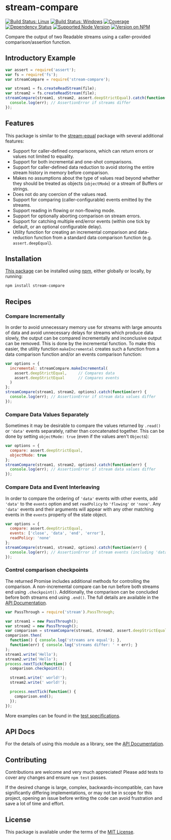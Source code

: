 stream-compare
==============

[![Build Status: Linux](https://img.shields.io/travis/kevinoid/stream-compare/master.svg?style=flat&label=build+on+linux)](https://travis-ci.org/kevinoid/stream-compare)
[![Build Status: Windows](https://img.shields.io/appveyor/ci/kevinoid/stream-compare/master.svg?style=flat&label=build+on+windows)](https://ci.appveyor.com/project/kevinoid/stream-compare)
[![Coverage](https://img.shields.io/codecov/c/github/kevinoid/stream-compare.svg?style=flat)](https://codecov.io/github/kevinoid/stream-compare?branch=master)
[![Dependency Status](https://img.shields.io/david/kevinoid/stream-compare.svg?style=flat)](https://david-dm.org/kevinoid/stream-compare)
[![Supported Node Version](https://img.shields.io/node/v/stream-compare.svg?style=flat)](https://www.npmjs.com/package/stream-compare)
[![Version on NPM](https://img.shields.io/npm/v/stream-compare.svg?style=flat)](https://www.npmjs.com/package/stream-compare)

Compare the output of two Readable streams using a caller-provided
comparison/assertion function.

## Introductory Example

```js
var assert = require('assert');
var fs = require('fs');
var streamCompare = require('stream-compare');

var stream1 = fs.createReadStream(file);
var stream2 = fs.createReadStream(file);
streamCompare(stream1, stream2, assert.deepStrictEqual).catch(function(err) {
  console.log(err); // AssertionError if streams differ
});
```


## Features

This package is similar to the
[stream-equal](https://github.com/fent/node-stream-equal) package with several
additional features:

- Support for caller-defined comparisons, which can return errors or values
  not limited to equality.
- Support for both incremental and one-shot comparisons.
- Support for caller-defined data reduction to avoid storing the entire stream
  history in memory before comparison.
- Makes no assumptions about the type of values read beyond whether they
  should be treated as objects (`objectMode`) or a stream of Buffers or
  strings.
- Does not do any coercion of the values read.
- Support for comparing (caller-configurable) events emitted by the streams.
- Support reading in flowing or non-flowing mode.
- Support for optionally aborting comparison on stream errors.
- Support for catching multiple end/error events (within one tick by default,
  or an optional configurable delay).
- Utility function for creating an incremental comparison and data-reduction
  function from a standard data comparison function (e.g. `assert.deepEqual`).


## Installation

[This package](https://www.npmjs.com/package/stream-compare) can be installed
using [npm](https://www.npmjs.com/), either globally or locally, by running:

```sh
npm install stream-compare
```


## Recipes

### Compare Incrementally

In order to avoid unnecessary memory use for streams with large amounts of
data and avoid unnecessary delays for streams which produce data slowly, the
output can be compared incrementally and inconclusive output can be removed.
This is done by the incremental function.  To make this easier, the utility
function `makeIncremental` creates such a function from a data comparison
function and/or an events comparison function:

```js
var options = {
  incremental: streamCompare.makeIncremental(
    assert.deepStrictEqual,     // Compares data
    assert.deepStrictEqual      // Compares events
  )
};
streamCompare(stream1, stream2, options).catch(function(err) {
  console.log(err); // AssertionError if stream data values differ
});
```

### Compare Data Values Separately

Sometimes it may be desirable to compare the values returned by `.read()` or
`'data'` events separately, rather than concatenated together.  This can be
done by setting `objectMode: true` (even if the values aren't `Object`s):

```js
var options = {
  compare: assert.deepStrictEqual,
  objectMode: true
};
streamCompare(stream1, stream2, options).catch(function(err) {
  console.log(err); // AssertionError if stream data values differ
});
```

### Compare Data and Event Interleaving

In order to compare the ordering of `'data'` events with other events, add
`'data'` to the `events` option and set `readPolicy` to `'flowing'` or
`'none'`.  Any `'data'` events and their arguments will appear with any other
matching events in the `events` property of the state object.

```js
var options = {
  compare: assert.deepStrictEqual,
  events: ['close', 'data', 'end', 'error'],
  readPolicy: 'none'
};
streamCompare(stream1, stream2, options).catch(function(err) {
  console.log(err); // AssertionError if stream events (including 'data') differ
});
```

### Control comparison checkpoints

The returned Promise includes additional methods for controlling the
comparison.  A non-incremental compare can be run before both streams end
using `.checkpoint()`.  Additionally, the comparison can be concluded before
both streams end using `.end()`.  The full details are available in the [API
Documentation](https://kevinoid.github.io/stream-compare/api/StreamComparePromise.html).

```js
var PassThrough = require('stream').PassThrough;

var stream1 = new PassThrough();
var stream2 = new PassThrough();
var comparison = streamCompare(stream1, stream2, assert.deepStrictEqual);
comparison.then(
  function() { console.log('streams are equal'); },
  function(err) { console.log('streams differ: ' + err); }
);
stream1.write('Hello');
stream2.write('Hello');
process.nextTick(function() {
  comparison.checkpoint();

  stream1.write(' world!');
  stream2.write(' world!');

  process.nextTick(function() {
    comparison.end();
  });
});
```

More examples can be found in the [test
specifications](https://kevinoid.github.io/stream-compare/spec).

## API Docs

For the details of using this module as a library, see the [API
Documentation](https://kevinoid.github.io/stream-compare/api).


## Contributing

Contributions are welcome and very much appreciated!  Please add tests to
cover any changes and ensure `npm test` passes.

If the desired change is large, complex, backwards-incompatible, can have
significantly differing implementations, or may not be in scope for this
project, opening an issue before writing the code can avoid frustration and
save a lot of time and effort.


## License

This package is available under the terms of the
[MIT License](https://opensource.org/licenses/MIT).
